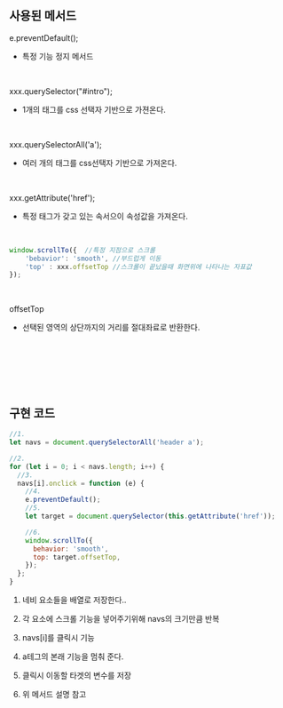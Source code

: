 
## 사용된 메서드

e.preventDefault();
- 특정 기능 정지 메서드
<br>

xxx.querySelector("#intro");
- 1개의 태그를 css 선택자 기반으로 가젼온다.
<br>

xxx.querySelectorAll('a');
- 여러 개의 태그를 css선택자 기반으로 가져온다.
<br>

xxx.getAttribute('href');
- 특정 태그가 갖고 있는 속서으이 속성값을 가져온다.
<br>

~~~javaScript
window.scrollTo({  //특정 지점으로 스크롤
    'bebavior': 'smooth', //부드럽게 이동
    'top' : xxx.offsetTop //스크롤이 끝났을때 화면위에 나타나는 자표값
});
~~~
<br>

offsetTop
- 선택된 영역의 상단까지의 거리를 절대좌료로 반환한다.
<br>

<br>
<br>
<br>
<br>

## 구현 코드
~~~javascript
//1.
let navs = document.querySelectorAll('header a');

//2.
for (let i = 0; i < navs.length; i++) {
  //3.
  navs[i].onclick = function (e) {
    //4.
    e.preventDefault();
    //5.
    let target = document.querySelector(this.getAttribute('href'));

    //6.
    window.scrollTo({
      behavior: 'smooth',
      top: target.offsetTop,
    });
  };
}


~~~

1. 네비 요소들을 배열로 저장한다..
2. 각 요소에 스크롤 기능을 넣어주기위해 navs의 크기만큼 반복

3. navs[i]를 클릭시 기능
4. a테그의 본래 기능을 멈춰 준다.
5. 클릭시 이동할 타겟의 변수를 저장
6.  위 메서드 설명 참고

